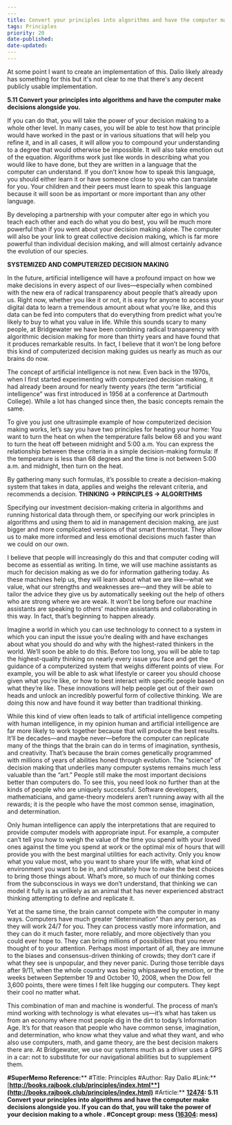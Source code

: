 ```yaml
---
​---
title: Convert your principles into algorithms and have the computer make decisions alongside you
tags: Principles
priority: 20
date-published: 
date-updated: 
​---
---
```


At some point I want to create an implementation of this. Dalio likely already has something for this but it's not clear to me that there's any decent publicly usable implementation. 

**5.11 Convert your principles into algorithms and have the computer make decisions alongside you.**

If you can do that, you will take the power of your decision making to a whole other level. In many cases, you will be able to test how that principle would have worked in the past or in various situations that will help you refine it, and in all cases, it will allow you to compound your understanding to a degree that would otherwise be impossible. It will also take emotion out of the equation. Algorithms work just like words in describing what you would like to have done, but they are written in a language that the computer can understand. If you don’t know how to speak this language, you should either learn it or have someone close to you who can translate for you. Your children and their peers must learn to speak this language because it will soon be as important or more important than any other language.

By developing a partnership with your computer alter ego in which you teach each other and each do what you do best, you will be much more powerful than if you went about your decision making alone. The computer will also be your link to great collective decision making, which is far more powerful than individual decision making, and will almost certainly advance the evolution of our species.

**SYSTEMIZED AND COMPUTERIZED DECISION MAKING**

In the future, artificial intelligence will have a profound impact on how we make decisions in every aspect of our lives—especially when combined with the new era of radical transparency about people that’s already upon us. Right now, whether you like it or not, it is easy for anyone to access your digital data to learn a tremendous amount about what you’re like, and this data can be fed into computers that do everything from predict what you’re likely to buy to what you value in life. While this sounds scary to many people, at Bridgewater we have been combining radical transparency with algorithmic decision making for more than thirty years and have found that it produces remarkable results. In fact, I believe that it won’t be long before this kind of computerized decision making guides us nearly as much as our brains do now.

The concept of artificial intelligence is not new. Even back in the 1970s, when I first started experimenting with computerized decision making, it had already been around for nearly twenty years (the term “artificial intelligence” was first introduced in 1956 at a conference at Dartmouth College). While a lot has changed since then, the basic concepts remain the same.

To give you just one ultrasimple example of how computerized decision making works, let’s say you have two principles for heating your home: You want to turn the heat on when the temperature falls below 68 and you want to turn the heat off between midnight and 5:00 a.m. You can express the relationship between these criteria in a simple decision-making formula: If the temperature is less than 68 degrees and the time is not between 5:00 a.m. and midnight, then turn on the heat. 

By gathering many such formulas, it’s possible to create a decision-making system that takes in data, applies and weighs the relevant criteria, and recommends a decision. **THINKING -> PRINCIPLES -> ALGORITHMS**

Specifying our investment decision-making criteria in algorithms and running historical data through them, or specifying our work principles in algorithms and using them to aid in management decision making, are just bigger and more complicated versions of that smart thermostat. They allow us to make more informed and less emotional decisions much faster than we could on our own.

I believe that people will increasingly do this and that computer coding will become as essential as writing. In time, we will use machine assistants as much for decision making as we do for information gathering today. As these machines help us, they will learn about what we are like—what we value, what our strengths and weaknesses are—and they will be able to tailor the advice they give us by automatically seeking out the help of others who are strong where we are weak. It won’t be long before our machine assistants are speaking to others’ machine assistants and collaborating in this way. In fact, that’s beginning to happen already.

Imagine a world in which you can use technology to connect to a system in which you can input the issue you’re dealing with and have exchanges about what you should do and why with the highest-rated thinkers in the world. We’ll soon be able to do this. Before too long, you will be able to tap the highest-quality thinking on nearly every issue you face and get the guidance of a computerized system that weighs different points of view. For example, you will be able to ask what lifestyle or career you should choose given what you’re like, or how to best interact with specific people based on what they’re like. These innovations will help people get out of their own heads and unlock an incredibly powerful form of collective thinking. We are doing this now and have found it way better than traditional thinking.

While this kind of view often leads to talk of artificial intelligence competing with human intelligence, in my opinion human and artificial intelligence are far more likely to work together because that will produce the best results. It’ll be decades—and maybe never—before the computer can replicate many of the things that the brain can do in terms of imagination, synthesis, and creativity. That’s because the brain comes genetically programmed with millions of years of abilities honed through evolution. The “science” of decision making that underlies many computer systems remains much less valuable than the “art.” People still make the most important decisions better than computers do. To see this, you need look no further than at the kinds of people who are uniquely successful. Software developers, mathematicians, and game-theory modelers aren’t running away with all the rewards; it is the people who have the most common sense, imagination, and determination.

Only human intelligence can apply the interpretations that are required to provide computer models with appropriate input. For example, a computer can’t tell you how to weigh the value of the time you spend with your loved ones against the time you spend at work or the optimal mix of hours that will provide you with the best marginal utilities for each activity. Only you know what you value most, who you want to share your life with, what kind of environment you want to be in, and ultimately how to make the best choices to bring those things about. What’s more, so much of our thinking comes from the subconscious in ways we don’t understand, that thinking we can model it fully is as unlikely as an animal that has never experienced abstract thinking attempting to define and replicate it.

Yet at the same time, the brain cannot compete with the computer in many ways. Computers have much greater “determination” than any person, as they will work 24/7 for you. They can process vastly more information, and they can do it much faster, more reliably, and more objectively than you could ever hope to. They can bring millions of possibilities that you never thought of to your attention. Perhaps most important of all, they are immune to the biases and consensus-driven thinking of crowds; they don’t care if what they see is unpopular, and they never panic. During those terrible days after 9/11, when the whole country was being whipsawed by emotion, or the weeks between September 19 and October 10, 2008, when the Dow fell 3,600 points, there were times I felt like hugging our computers. They kept their cool no matter what.

This combination of man and machine is wonderful. The process of man’s mind working with technology is what elevates us—it’s what has taken us from an economy where most people dig in the dirt to today’s Information Age. It’s for that reason that people who have common sense, imagination, and determination, who know what they value and what they want, and who also use computers, math, and game theory, are the best decision makers there are. At Bridgewater, we use our systems much as a driver uses a GPS in a car: not to substitute for our navigational abilities but to supplement them.



**#SuperMemo Reference:****
 \#Title: Principles
 \#Author: Ray Dalio
 \#Link:** [**http://books.rajbook.club/principles/index.html**](http://books.rajbook.club/principles/index.html)**
 \#Article:** [**12474**](SuperMemoElementNo=(12474))**: 5.11 Convert your principles into algorithms and have the computer make decisions alongside you. If you can do that, you will take the power of your decision making to a whole .
 \#Concept group: mess (**[**16304**](SuperMemoElementNo=(16304))**: mess)**